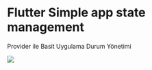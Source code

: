 # Flutter Simple app state management

Provider ile Basit Uygulama Durum Yönetimi

![](https://user-images.githubusercontent.com/45320763/109127741-cecbe700-775f-11eb-866f-bd1dd0771c58.gif)

